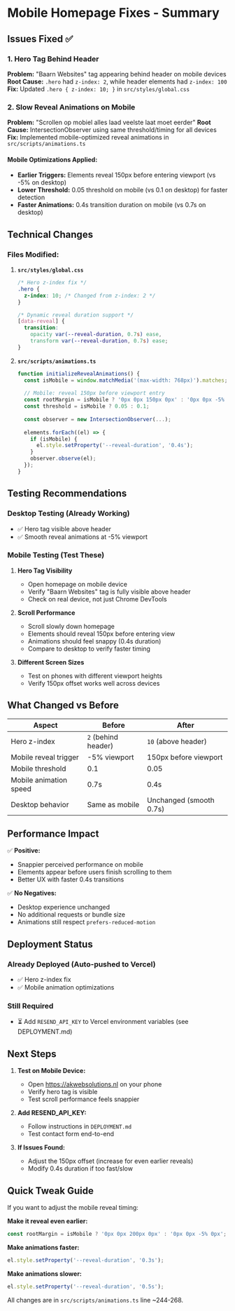 # Mobile Homepage Fixes - Summary

## Issues Fixed ✅

### 1. Hero Tag Behind Header
**Problem:** "Baarn Websites" tag appearing behind header on mobile devices
**Root Cause:** `.hero` had `z-index: 2`, while header elements had `z-index: 100`
**Fix:** Updated `.hero { z-index: 10; }` in `src/styles/global.css`

### 2. Slow Reveal Animations on Mobile
**Problem:** "Scrollen op mobiel alles laad veelste laat moet eerder"
**Root Cause:** IntersectionObserver using same threshold/timing for all devices
**Fix:** Implemented mobile-optimized reveal animations in `src/scripts/animations.ts`

#### Mobile Optimizations Applied:
- **Earlier Triggers:** Elements reveal 150px before entering viewport (vs -5% on desktop)
- **Lower Threshold:** 0.05 threshold on mobile (vs 0.1 on desktop) for faster detection
- **Faster Animations:** 0.4s transition duration on mobile (vs 0.7s on desktop)

## Technical Changes

### Files Modified:

1. **`src/styles/global.css`**
   ```css
   /* Hero z-index fix */
   .hero {
     z-index: 10; /* Changed from z-index: 2 */
   }
   
   /* Dynamic reveal duration support */
   [data-reveal] {
     transition:
       opacity var(--reveal-duration, 0.7s) ease,
       transform var(--reveal-duration, 0.7s) ease;
   }
   ```

2. **`src/scripts/animations.ts`**
   ```typescript
   function initializeRevealAnimations() {
     const isMobile = window.matchMedia('(max-width: 768px)').matches;
     
     // Mobile: reveal 150px before viewport entry
     const rootMargin = isMobile ? '0px 0px 150px 0px' : '0px 0px -5% 0px';
     const threshold = isMobile ? 0.05 : 0.1;
     
     const observer = new IntersectionObserver(...);
     
     elements.forEach((el) => {
       if (isMobile) {
         el.style.setProperty('--reveal-duration', '0.4s');
       }
       observer.observe(el);
     });
   }
   ```

## Testing Recommendations

### Desktop Testing (Already Working)
- ✅ Hero tag visible above header
- ✅ Smooth reveal animations at -5% viewport

### Mobile Testing (Test These)
1. **Hero Tag Visibility**
   - Open homepage on mobile device
   - Verify "Baarn Websites" tag is fully visible above header
   - Check on real device, not just Chrome DevTools

2. **Scroll Performance**
   - Scroll slowly down homepage
   - Elements should reveal 150px before entering view
   - Animations should feel snappy (0.4s duration)
   - Compare to desktop to verify faster timing

3. **Different Screen Sizes**
   - Test on phones with different viewport heights
   - Verify 150px offset works well across devices

## What Changed vs Before

| Aspect | Before | After |
|--------|--------|-------|
| Hero z-index | `2` (behind header) | `10` (above header) |
| Mobile reveal trigger | -5% viewport | 150px before viewport |
| Mobile threshold | 0.1 | 0.05 |
| Mobile animation speed | 0.7s | 0.4s |
| Desktop behavior | Same as mobile | Unchanged (smooth 0.7s) |

## Performance Impact

✅ **Positive:**
- Snappier perceived performance on mobile
- Elements appear before users finish scrolling to them
- Better UX with faster 0.4s transitions

✅ **No Negatives:**
- Desktop experience unchanged
- No additional requests or bundle size
- Animations still respect `prefers-reduced-motion`

## Deployment Status

### Already Deployed (Auto-pushed to Vercel)
- ✅ Hero z-index fix
- ✅ Mobile animation optimizations

### Still Required
- ⏳ Add `RESEND_API_KEY` to Vercel environment variables (see DEPLOYMENT.md)

## Next Steps

1. **Test on Mobile Device:**
   - Open https://akwebsolutions.nl on your phone
   - Verify hero tag is visible
   - Test scroll performance feels snappier

2. **Add RESEND_API_KEY:**
   - Follow instructions in `DEPLOYMENT.md`
   - Test contact form end-to-end

3. **If Issues Found:**
   - Adjust the 150px offset (increase for even earlier reveals)
   - Modify 0.4s duration if too fast/slow

## Quick Tweak Guide

If you want to adjust the mobile reveal timing:

**Make it reveal even earlier:**
```typescript
const rootMargin = isMobile ? '0px 0px 200px 0px' : '0px 0px -5% 0px';
```

**Make animations faster:**
```typescript
el.style.setProperty('--reveal-duration', '0.3s');
```

**Make animations slower:**
```typescript
el.style.setProperty('--reveal-duration', '0.5s');
```

All changes are in `src/scripts/animations.ts` line ~244-268.
